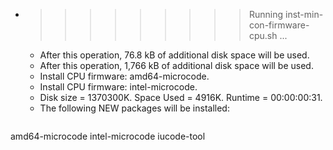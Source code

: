 * >>>>>>>>> Running inst-min-con-firmware-cpu.sh ...
  * After this operation, 76.8 kB of additional disk space will be used.
  * After this operation, 1,766 kB of additional disk space will be used.
  * Install CPU firmware: amd64-microcode.
  * Install CPU firmware: intel-microcode.
  * Disk size = 1370300K. Space Used = 4916K. Runtime = 00:00:00:31.
  * The following NEW packages will be installed:
  ```bash
amd64-microcode intel-microcode iucode-tool
  ```
